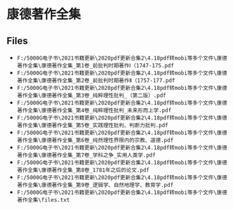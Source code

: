# 康德著作全集

## Files

- `F:/5000G电子书\2021书籍更新\2020pdf更新合集2\4.18pdf转mobi等多个文件\康德著作全集\康德著作全集_第1卷_前批判时期著作Ⅰ（1747-175.pdf`
- `F:/5000G电子书\2021书籍更新\2020pdf更新合集2\4.18pdf转mobi等多个文件\康德著作全集\康德著作全集_第2卷_前批判时期著作Ⅱ（1757-177.pdf`
- `F:/5000G电子书\2021书籍更新\2020pdf更新合集2\4.18pdf转mobi等多个文件\康德著作全集\康德著作全集_第3卷_纯粹理性批判_（第二版）.pdf`
- `F:/5000G电子书\2021书籍更新\2020pdf更新合集2\4.18pdf转mobi等多个文件\康德著作全集\康德著作全集_第4卷_纯粹理性批判_未来形而上学.pdf`
- `F:/5000G电子书\2021书籍更新\2020pdf更新合集2\4.18pdf转mobi等多个文件\康德著作全集\康德著作全集_第5卷_实践理性批判、判断力批判.pdf`
- `F:/5000G电子书\2021书籍更新\2020pdf更新合集2\4.18pdf转mobi等多个文件\康德著作全集\康德著作全集_第6卷_纯然理性界限内的宗教、道德.pdf`
- `F:/5000G电子书\2021书籍更新\2020pdf更新合集2\4.18pdf转mobi等多个文件\康德著作全集\康德著作全集_第7卷_学科之争_实用人类学.pdf`
- `F:/5000G电子书\2021书籍更新\2020pdf更新合集2\4.18pdf转mobi等多个文件\康德著作全集\康德著作全集_第8卷_1781年之后的论文.pdf`
- `F:/5000G电子书\2021书籍更新\2020pdf更新合集2\4.18pdf转mobi等多个文件\康德著作全集\康德著作全集_第9卷_逻辑学、自然地理学、教育学.pdf`
- `F:/5000G电子书\2021书籍更新\2020pdf更新合集2\4.18pdf转mobi等多个文件\康德著作全集\files.txt`
